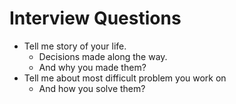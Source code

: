 # Interview Questions

- Tell me story of your life.
  - Decisions made along the way.
  - And why you made them?
- Tell me about most difficult problem you work on 
  - And how you solve them?
